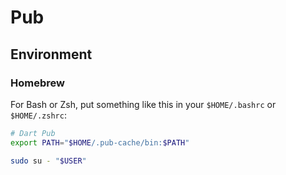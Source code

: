 # Pub

## Environment

### Homebrew

For Bash or Zsh, put something like this in your `$HOME/.bashrc` or `$HOME/.zshrc`:

```sh
# Dart Pub
export PATH="$HOME/.pub-cache/bin:$PATH"
```

```sh
sudo su - "$USER"
```
